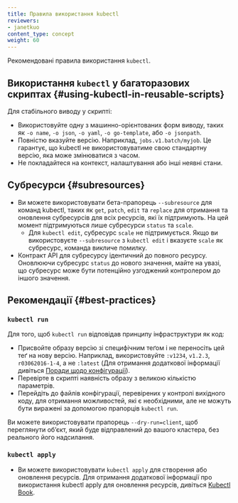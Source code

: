 ```yaml
---
title: Правила використання kubectl
reviewers:
- janetkuo
content_type: concept
weight: 60
---
```


<!-- overview -->
Рекомендовані правила використання `kubectl`.

<!-- body -->

## Використання `kubectl` у багаторазових скриптах {#using-kubectl-in-reusable-scripts}

Для стабільного виводу у скрипті:

* Використовуйте одну з машинно-орієнтованих форм виводу, таких як `-o name`, `-o json`, `-o yaml`, `-o go-template`, або `-o jsonpath`.
* Повністю вказуйте версію. Наприклад, `jobs.v1.batch/myjob`. Це гарантує, що kubectl не використовуватиме свою стандартну версію, яка може змінюватися з часом.
* Не покладайтеся на контекст, налаштування або інші неявні стани.

## Субресурси {#subresources}

* Ви можете використовувати бета-прапорець `--subresource` для команд kubectl, таких як `get`, `patch`, `edit` та `replace` для отримання та оновлення субресурсів для всіх ресурсів, які їх підтримують. На цей момент підтримуються лише субресурси `status` та `scale`.
  * Для `kubectl edit`, субресурс `scale` не підтримується. Якщо ви використовуєте `--subresource` з `kubectl edit` і вказуєте `scale` як субресурс, команда викличе помилку.
* Контракт API для субресурсу ідентичний до повного ресурсу. Оновлюючи субресурс `status` до нового значення, майте на увазі, що субресурс може бути потенційно узгоджений контролером до іншого значення.

## Рекомендації {#best-practices}

### `kubectl run`

Для того, щоб `kubectl run` відповідав принципу інфраструктури як код:

* Присвойте образу версію зі специфічним теґом і не переносіть цей теґ на нову версію. Наприклад, використовуйте `:v1234`, `v1.2.3`, `r03062016-1-4`, а не `:latest` (Для отримання додаткової інформації дивіться [Поради щодо конфігурації](/uk/docs/concepts/configuration/overview/#container-images)).
* Перевірте в скрипті наявність образу з великою кількістю параметрів.
* Перейдіть до файлів конфігурації, перевірених у контролі вихідного коду, для отримання можливостей, які є необхідними, але не можуть бути виражені за допомогою прапорців `kubectl run`.

Ви можете використовувати прапорець `--dry-run=client`, щоб переглянути обʼєкт, який буде відправлений до вашого кластера, без реального його надсилання.

### `kubectl apply`

* Ви можете використовувати `kubectl apply` для створення або оновлення ресурсів. Для отримання додаткової інформації про використання kubectl apply для оновлення ресурсів, дивіться [Kubectl Book](https://kubectl.docs.kubernetes.io).
